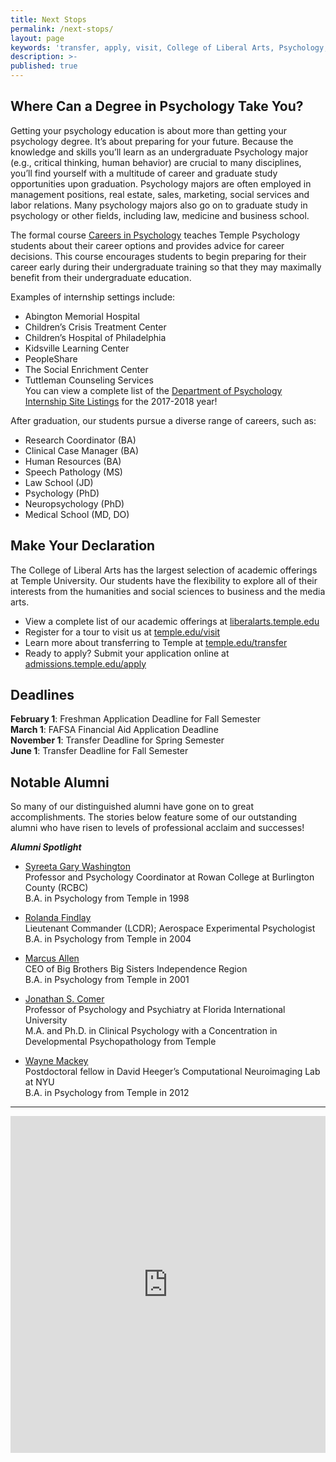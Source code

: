 ```yaml
---
title: Next Stops
permalink: /next-stops/
layout: page
keywords: 'transfer, apply, visit, College of Liberal Arts, Psychology, careers'
description: >-
published: true
---
```

## Where Can a Degree in Psychology Take You?
Getting your psychology education is about more than getting your psychology degree. It’s about preparing for your future. Because the knowledge and skills you’ll learn as an undergraduate Psychology major (e.g., critical thinking, human behavior) are crucial to many disciplines, you’ll find yourself with a multitude of career and graduate study opportunities upon graduation. Psychology majors are often employed in management positions, real estate, sales, marketing, social services and labor relations. Many psychology majors also go on to graduate study in psychology or other fields, including law, medicine and business school.

The formal course [Careers in Psychology](http://bulletin.temple.edu/search/?P=PSY%201002) teaches Temple Psychology students about their career options and provides advice for career decisions. This course encourages students to begin preparing for their career early during their undergraduate training so that they may maximally benefit from their undergraduate education.

Examples of internship settings include:
- Abington Memorial Hospital
- Children’s Crisis Treatment Center
- Children’s Hospital of Philadelphia
- Kidsville Learning Center
- PeopleShare
- The Social Enrichment Center
- Tuttleman Counseling Services<br>
You can view a complete list of the [Department of Psychology Internship Site Listings](https://docs.google.com/document/d/10HBG16SrWkz7FBLCEONrhVYaohYQIUFSF_5qjr5BOeI/edit) for the 2017-2018 year! 

After graduation, our students pursue a diverse range of careers, such as:
- Research Coordinator (BA)
- Clinical Case Manager (BA)
- Human Resources (BA)
- Speech Pathology (MS)
- Law School (JD)
- Psychology (PhD)
- Neuropsychology (PhD)
- Medical School (MD, DO)

## Make Your Declaration
The College of Liberal Arts has the largest selection of academic offerings at Temple University. Our students have the flexibility to explore all of their interests from the humanities and social sciences to business and the media arts.
- View a complete list of our academic offerings at [liberalarts.temple.edu](http://liberalarts.temple.edu)
- Register for a tour to visit us at [temple.edu/visit](http://temple.edu/visit)
- Learn more about transferring to Temple at [temple.edu/transfer](http://temple.edu/transfer)
- Ready to apply? Submit your application online at [admissions.temple.edu/apply](http://admissions.temple.edu/apply)

## Deadlines
**February 1**: Freshman Application Deadline for Fall Semester<br/>
**March 1**: FAFSA Financial Aid Application Deadline<br/>
**November 1**: Transfer Deadline for Spring Semester<br/>
**June 1**: Transfer Deadline for Fall Semester<br/>

## Notable Alumni
So many of our distinguished alumni have gone on to great accomplishments. The stories below feature some of our outstanding alumni who have risen to levels of professional acclaim and successes! 

**_Alumni Spotlight_**

- [Syreeta Gary Washington](https://liberalarts.temple.edu/about-us/newsroom/alumni-spotlight-syreeta-gary-washington)<br/> 
  Professor and Psychology Coordinator at Rowan College at Burlington County (RCBC)<br/> 
  B.A. in Psychology from Temple in 1998<br/> 
  
- [Rolanda Findlay](https://liberalarts.temple.edu/about-us/newsroom/alumni-spotlight-rolanda-findlay)<br/>
  Lieutenant Commander (LCDR); Aerospace Experimental Psychologist<br/>
  B.A. in Psychology from Temple in 2004<br/> 
  
- [Marcus Allen](https://liberalarts.temple.edu/about-us/newsroom/temple-alum-marcus-allen-speaks-being-agent-change)<br/>
  CEO of Big Brothers Big Sisters Independence Region<br/>
  B.A. in Psychology from Temple in 2001<br/>
  
- [Jonathan S. Comer](https://liberalarts.temple.edu/about-us/newsroom/alumni-spotlight-jonathan-s-comer-phd)<br/>
  Professor of Psychology and Psychiatry at Florida International University<br/>
  M.A. and Ph.D. in Clinical Psychology with a Concentration in Developmental Psychopathology from Temple<br/>
  
- [Wayne Mackey](https://liberalarts.temple.edu/about-us/newsroom/alumni-spotlight-wayne-mackey)<br/>
  Postdoctoral fellow in David Heeger’s Computational Neuroimaging Lab at NYU<br/>
  B.A. in Psychology from Temple in 2012<br/>

___

 <iframe id="JotFormIFrame-80323885479165" onload="window.parent.scrollTo(0,0)" allowtransparency="true" allowfullscreen="true" src="https://form.jotform.com/80323885479165" frameborder="0" style="width: 1px; min-width: 100%; height:539px; border:none;" scrolling="no" > </iframe> <script type="text/javascript"> var ifr = document.getElementById("JotFormIFrame-80323885479165"); if(window.location.href && window.location.href.indexOf("?") > -1) { var get = window.location.href.substr(window.location.href.indexOf("?") + 1); if(ifr && get.length > 0) { var src = ifr.src; src = src.indexOf("?") > -1 ? src + "&" + get : src + "?" + get; ifr.src = src; } } window.handleIFrameMessage = function(e) { var args = e.data.split(":"); if (args.length > 2) { iframe = document.getElementById("JotFormIFrame-" + args[(args.length - 1)]); } else { iframe = document.getElementById("JotFormIFrame"); } if (!iframe) { return; } switch (args[0]) { case "scrollIntoView": iframe.scrollIntoView(); break; case "setHeight": iframe.style.height = args[1] + "px"; break; case "collapseErrorPage": if (iframe.clientHeight > window.innerHeight) { iframe.style.height = window.innerHeight + "px"; } break; case "reloadPage": window.location.reload(); break; case "loadScript": var src = args[1]; if (args.length > 3) { src = args[1] + ':' + args[2]; } var script = document.createElement('script'); script.src = src; script.type = 'text/javascript'; document.body.appendChild(script); break; case "exitFullscreen": if (window.document.exitFullscreen) window.document.exitFullscreen(); else if (window.document.mozCancelFullScreen) window.document.mozCancelFullScreen(); else if (window.document.mozCancelFullscreen) window.document.mozCancelFullScreen(); else if (window.document.webkitExitFullscreen) window.document.webkitExitFullscreen(); else if (window.document.msExitFullscreen) window.document.msExitFullscreen(); break; } var isJotForm = (e.origin.indexOf("jotform") > -1) ? true : false; if(isJotForm && "contentWindow" in iframe && "postMessage" in iframe.contentWindow) { var urls = {"docurl":encodeURIComponent(document.URL),"referrer":encodeURIComponent(document.referrer)}; iframe.contentWindow.postMessage(JSON.stringify({"type":"urls","value":urls}), "*"); } }; if (window.addEventListener) { window.addEventListener("message", handleIFrameMessage, false); } else if (window.attachEvent) { window.attachEvent("onmessage", handleIFrameMessage); } </script>
